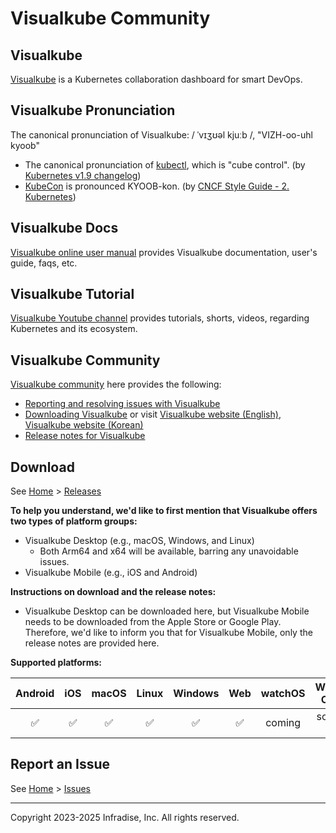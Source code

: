 # Visualkube Community

## Visualkube

[Visualkube](https://visualkube.com) is a Kubernetes collaboration dashboard for smart DevOps.

## Visualkube Pronunciation

The canonical pronunciation of Visualkube: / ˈvɪʒʊəl kjuːb /, "VIZH-oo-uhl kyoob"

- The canonical pronunciation of [kubectl](https://kubernetes.io/docs/reference/kubectl/), which is "cube control".
  (by [Kubernetes v1.9 changelog](https://github.com/kubernetes/kubernetes/blob/release-1.9/CHANGELOG-1.9.md?plain=1#L1461))
- [KubeCon](http://kubecon.io) is pronounced KYOOB-kon.
  (by [CNCF Style Guide - 2. Kubernetes](https://github.com/cncf/foundation/blob/main/style-guide.md?plain=1#L42-L43))

## Visualkube Docs

[Visualkube online user manual](https://docs.visualkube.com) provides Visualkube documentation, user's guide, faqs, etc.

## Visualkube Tutorial

[Visualkube Youtube channel](https://youtube.com/@visualkube) provides tutorials, shorts, videos, regarding Kubernetes and its ecosystem. 

## Visualkube Community

[Visualkube community](https://github.com/infradise/visualkube-community) here provides the following:

- [Reporting and resolving issues with Visualkube](https://github.com/infradise/visualkube-community/issues/new)
- [Downloading Visualkube](https://github.com/infradise/visualkube-community/releases)
  or visit [Visualkube website (English)](https://visualkube.com), [Visualkube website (Korean)](https://visualkube.com/ko/)
- [Release notes for Visualkube](https://github.com/infradise/visualkube-community/releases/)

## Download

See [Home](https://github.com/infradise/visualkube-community) > [Releases](https://github.com/infradise/visualkube-community/releases)

**To help you understand, we'd like to first mention that Visualkube offers two types of platform groups:**
- Visualkube Desktop (e.g., macOS, Windows, and Linux)
  - Both Arm64 and x64 will be available, barring any unavoidable issues.
- Visualkube Mobile (e.g., iOS and Android)

**Instructions on download and the release notes:**
- Visualkube Desktop can be downloaded here, but Visualkube Mobile needs to be downloaded from the Apple Store or Google Play.
Therefore, we'd like to inform you that for Visualkube Mobile, only the release notes are provided here.

**Supported platforms:**

| Android | iOS | macOS | Linux | Windows | Web | watchOS | Wear OS |
| :-----: | :-: | :---: | :---: | :-----: | :-: | :-----: | :----: |
|   ✅    | ✅  |  ✅  |  ✅   |   ✅    | ✅  | coming | soon :) |

## Report an Issue

See [Home](https://github.com/infradise/visualkube-community) > [Issues](https://github.com/infradise/visualkube-community/issues)

----
Copyright 2023-2025 Infradise, Inc. All rights reserved.
